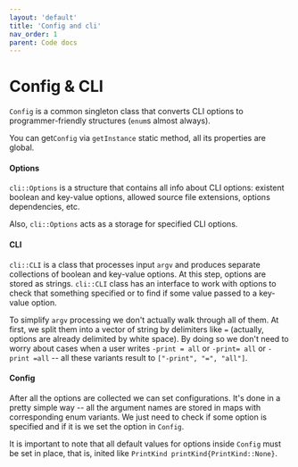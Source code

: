 ```yaml
---
layout: 'default'
title: 'Config and cli'
nav_order: 1
parent: Code docs
---
```


# Config & CLI

`Config` is a common singleton class that converts CLI options to programmer-friendly structures (`enum`s almost
always).

You can get`Config` via `getInstance` static method, all its properties are global.

#### Options

`cli::Options` is a structure that contains all info about CLI options: existent boolean and key-value options, allowed
source file extensions, options dependencies, etc.

Also, `cli::Options` acts as a storage for specified CLI options.

#### CLI

`cli::CLI` is a class that processes input `argv` and produces separate collections of boolean and key-value options. At
this step, options are stored as strings. `cli::CLI` class has an interface to work with options to check that something
specified or to find if some value passed to a key-value option.

To simplify `argv` processing we don't actually walk through all of them. At first, we split them into a vector of
string by delimiters like `=` (actually, options are already delimited by white space). By doing so we don't need to
worry about cases when a user writes `-print = all` or `-print= all` or `-print =all` -- all these variants result to
`["-print", "=", "all"]`.

#### Config

After all the options are collected we can set configurations. It's done in a pretty simple way -- all the argument
names are stored in maps with corresponding enum variants. We just need to check if some option is specified and if it
is we set the option in `Config`.

It is important to note that all default values for options inside `Config` must be set in place, that is, inited like
`PrintKind printKind{PrintKind::None}`.
